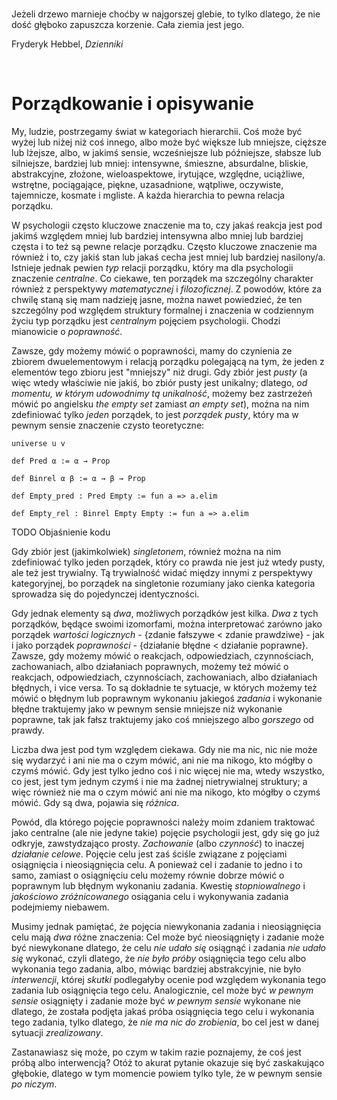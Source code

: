 <!-- -*- coding: utf-8 -*- -->

<br>

Jeżeli drzewo marnieje choćby w najgorszej glebie, to tylko dlatego, że nie
dość głęboko zapuszcza korzenie. Cała ziemia jest jego.

Fryderyk Hebbel, *Dzienniki*

<br>

# Porządkowanie i opisywanie

My, ludzie, postrzegamy świat w kategoriach hierarchii. Coś może być wyżej lub niżej niż coś innego,
albo może być większe lub mniejsze, cięższe lub lżejsze, albo, w jakimś sensie, wcześniejsze lub
późniejsze, słabsze lub silniejsze, bardziej lub mniej: intensywne, śmieszne, absurdalne, bliskie,
abstrakcyjne, złożone, wieloaspektowe, irytujące, względne, uciążliwe, wstrętne, pociągające,
piękne, uzasadnione, wątpliwe, oczywiste, tajemnicze, kosmate i mgliste. A każda hierarchia to pewna
relacja porządku.

W psychologii często kluczowe znaczenie ma to, czy jakaś reakcja jest pod jakimś względem mniej lub
bardziej intensywna albo mniej lub bardziej częsta i to też są pewne relacje porządku. Często
kluczowe znaczenie ma również i to, czy jakiś stan lub jakaś cecha jest mniej lub bardziej
nasilony/a. Istnieje jednak pewien *typ* relacji porządku, który ma dla psychologii znaczenie
*centralne*. Co ciekawe, ten porządek ma szczególny charakter również z perspektywy *matematycznej*
i *filozoficznej*. Z powodów, które za chwilę staną się mam nadzieję jasne, można nawet powiedzieć,
że ten szczególny pod względem struktury formalnej i znaczenia w codziennym życiu typ porządku jest
*centralnym* pojęciem psychologii. Chodzi mianowicie o *poprawność*.

Zawsze, gdy możemy mówić o poprawności, mamy do czynienia ze zbiorem dwuelementowym i relacją
porządku polegającą na tym, że jeden z elementów tego zbioru jest "mniejszy" niż drugi. Gdy zbiór
jest *pusty* (a więc wtedy właściwie nie jakiś, bo zbiór pusty jest unikalny; dlatego, *od momentu,
w którym udowodnimy tą unikalność*, możemy bez zastrzeżeń mówić po angielsku *the empty set* zamiast
*an empty set*), można na nim zdefiniować tylko *jeden* porządek, to jest *porządek pusty*, który ma
w pewnym sensie znaczenie czysto teoretyczne:

```lean
universe u v

def Pred α := α → Prop

def Binrel α β := α → β → Prop

def Empty_pred : Pred Empty := fun a => a.elim

def Empty_rel : Binrel Empty Empty := fun a => a.elim
```

TODO Objaśnienie kodu

Gdy zbiór jest (jakimkolwiek) *singletonem*, również można na nim zdefiniować tylko jeden porządek,
który co prawda nie jest już wtedy pusty, ale też jest trywialny. Tą trywialność widać między innymi
z perspektywy kategoryjnej, bo porządek na singletonie rozumiany jako cienka kategoria sprowadza się
do pojedynczej identyczności.

Gdy jednak elementy są *dwa*, możliwych porządków jest kilka. *Dwa* z tych porządków, będące swoimi
izomorfami, można interpretować zarówno jako porządek *wartości logicznych* - \{zdanie fałszywe <
zdanie prawdziwe\} - jak i jako porządek *poprawności* - \{działanie błędne < działanie
poprawne\}. Zawsze, gdy możemy mówić o reakcjach, odpowiedziach, czynnościach, zachowaniach, albo
działaniach poprawnych, możemy też mówić o reakcjach, odpowiedziach, czynnościach, zachowaniach,
albo działaniach błędnych, i vice versa. To są dokładnie te sytuacje, w których możemy też mówić o
błędnym lub poprawnym wykonaniu jakiegoś *zadania* i wykonanie błędne traktujemy jako w pewnym
sensie mniejsze niż wykonanie poprawne, tak jak fałsz traktujemy jako coś mniejszego albo *gorszego*
od prawdy.

Liczba dwa jest pod tym względem ciekawa. Gdy nie ma nic, nic nie może się wydarzyć i ani nie ma o
czym mówić, ani nie ma nikogo, kto mógłby o czymś mówić. Gdy jest tylko jedno coś i nic więcej nie
ma, wtedy wszystko, co jest, jest tym jednym czymś i nie ma żadnej nietrywialnej struktury; a więc
również nie ma o czym mówić ani nie ma nikogo, kto mógłby o czymś mówić. Gdy są dwa, pojawia się
*różnica*.

Powód, dla którego pojęcie poprawności należy moim zdaniem traktować jako centralne (ale nie jedyne
takie) pojęcie psychologii jest, gdy się go już odkryje, zawstydzająco prosty. *Zachowanie* (albo
*czynność*) to inaczej *działanie celowe*. Pojęcie celu jest zaś ściśle związane z pojęciami
osiągnięcia i nieosiągnięcia celu. A ponieważ cel i zadanie to jedno i to samo, zamiast o
osiągnięciu celu możemy równie dobrze mówić o poprawnym lub błędnym wykonaniu zadania. Kwestię
*stopniowalnego* i *jakościowo zróżnicowanego* osiągania celu i wykonywania zadania podejmiemy
niebawem.

Musimy jednak pamiętać, że pojęcia niewykonania zadania i nieosiągnięcia celu mają *dwa* różne
znaczenia: Cel może być nieosiągnięty i zadanie może być niewykonane dlatego, że celu *nie udało
się* osiągnąć i zadania *nie udało się* wykonać, czyli dlatego, że *nie było próby* osiągnięcia tego
celu albo wykonania tego zadania, albo, mówiąc bardziej abstrakcyjnie, nie było *interwencji*,
której *skutki* podlegałyby ocenie pod względem wykonania tego zadania lub osiągnięcia tego
celu. Analogicznie, cel może być *w pewnym sensie* osiągnięty i zadanie może być *w pewnym sensie*
wykonane nie dlatego, że została podjęta jakaś próba osiągnięcia tego celu i wykonania tego zadania,
tylko dlatego, że *nie ma nic do zrobienia*, bo cel jest w danej sytuacji *zrealizowany*.

Zastanawiasz się może, po czym w takim razie poznajemy, że coś jest próbą albo interwencją? Otóż to
akurat pytanie okazuje się być zaskakująco głębokie, dlatego w tym momencie powiem tylko tyle, że w
pewnym sensie *po niczym*.
